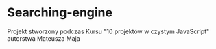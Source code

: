 # Searching-engine
Projekt stworzony podczas Kursu "10 projektów w czystym JavaScript" autorstwa Mateusza Maja
